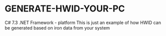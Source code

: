 # GENERATE-HWID-YOUR-PC

C# 7.3 .NET Framework - platform
This is just an example of how HWID can be generated based on iron data from your system
